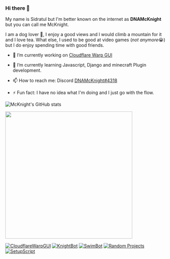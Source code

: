 ### Hi there 👋 
My name is Sidratul but I'm better known on the internet as **DNAMcKnight** but you can call me McKnight. 

I am a dog lover 🐶, I enjoy a good views and I would climb a mountain for it and I love tea. What else, I used to be good at video games (*not anymore*😭) but I do enjoy spending time with good friends. 

- 🔭 I’m currently working on [Cloudflare Warp GUI](https://github.com/DNAMcKnight/CloudflareWarpGUI)

- 🌱 I’m currently learning Javascript, Django and minecraft Plugin development.

- 📫 How to reach me: Discord [DNAMcKnight#4318](https://discord.com/users/310517079642079234)

- ⚡ Fun fact: I have no idea what I'm doing and I just go with the flow.


![McKnight's GitHub stats](https://github-readme-stats.vercel.app/api?username=dnamcknight&show_icons=true&theme=radical)

<p>
  <img src="https://wakatime.com/share/@DNAMcKnight/2e0799bd-f180-4e51-ae66-8362b2f0b707.svg", height="400"/>
</p>

[![CloudflareWarpGUI](https://wakatime.com/badge/user/fb640bef-8826-45d4-89a9-dc6e12cf9ebd/project/862a461a-4cb7-45b6-bbad-fa88e1d84a88.svg)](https://wakatime.com/badge/user/fb640bef-8826-45d4-89a9-dc6e12cf9ebd/project/862a461a-4cb7-45b6-bbad-fa88e1d84a88)
[![KnightBot](https://wakatime.com/badge/user/fb640bef-8826-45d4-89a9-dc6e12cf9ebd/project/c96e7aa6-78f7-4d88-a829-128f6e8d172f.svg)](https://wakatime.com/badge/user/fb640bef-8826-45d4-89a9-dc6e12cf9ebd/project/c96e7aa6-78f7-4d88-a829-128f6e8d172f)
[![SwimBot](https://wakatime.com/badge/user/fb640bef-8826-45d4-89a9-dc6e12cf9ebd/project/2a4c24a2-f0cc-49e7-b052-470f81f32d2e.svg)](https://wakatime.com/badge/user/fb640bef-8826-45d4-89a9-dc6e12cf9ebd/project/2a4c24a2-f0cc-49e7-b052-470f81f32d2e)
[![Random Projects](https://wakatime.com/badge/user/fb640bef-8826-45d4-89a9-dc6e12cf9ebd/project/867aae7a-bf61-4083-8710-ec7a9e13d036.svg)](https://wakatime.com/badge/user/fb640bef-8826-45d4-89a9-dc6e12cf9ebd/project/867aae7a-bf61-4083-8710-ec7a9e13d036)
[![SetupScript](https://wakatime.com/badge/user/fb640bef-8826-45d4-89a9-dc6e12cf9ebd/project/63b4a1de-2a02-40ac-a8b0-b486dbe36d1b.svg)](https://wakatime.com/badge/user/fb640bef-8826-45d4-89a9-dc6e12cf9ebd/project/63b4a1de-2a02-40ac-a8b0-b486dbe36d1b)
<!--
**DNAMcKnight/DNAMcKnight** is a ✨ _special_ ✨ repository because its `README.md` (this file) appears on your GitHub profile.

Here are some ideas to get you started:

- 🔭 I’m currently working on ...
- 🌱 I’m currently learning ...
- 👯 I’m looking to collaborate on ...
- 🤔 I’m looking for help with ...
- 💬 Ask me about ...
- 📫 How to reach me: ...
- 😄 Pronouns: ...
- ⚡ Fun fact: ...
-->
